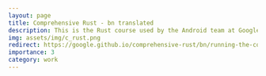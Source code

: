 ```yaml
---
layout: page
title: Comprehensive Rust - bn translated
description: This is the Rust course used by the Android team at Google. I have translated part of it into Bengali.
img: assets/img/c_rust.png
redirect: https://google.github.io/comprehensive-rust/bn/running-the-course/translations.html
importance: 3
category: work
---
```


